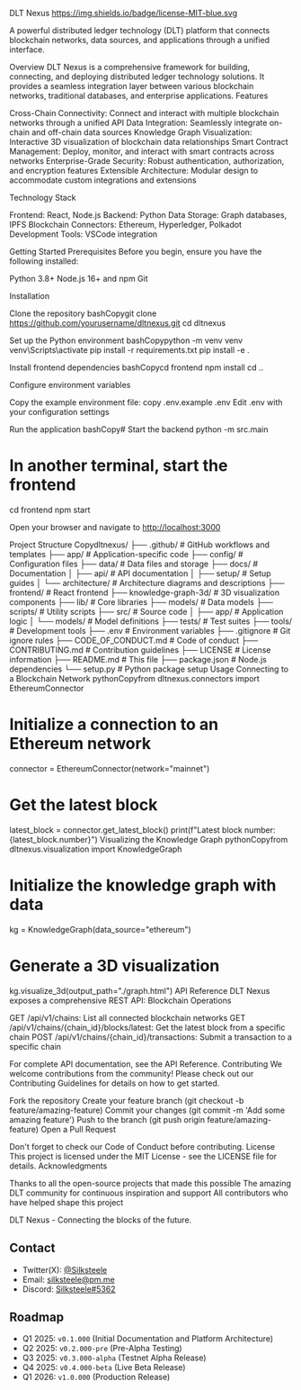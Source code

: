 DLT Nexus
<https://img.shields.io/badge/license-MIT-blue.svg>

A powerful distributed ledger technology (DLT) platform that connects blockchain networks, data sources, and applications through a unified interface.

Overview
DLT Nexus is a comprehensive framework for building, connecting, and deploying distributed ledger technology solutions. It provides a seamless integration layer between various blockchain networks, traditional databases, and enterprise applications.
Features

Cross-Chain Connectivity: Connect and interact with multiple blockchain networks through a unified API
Data Integration: Seamlessly integrate on-chain and off-chain data sources
Knowledge Graph Visualization: Interactive 3D visualization of blockchain data relationships
Smart Contract Management: Deploy, monitor, and interact with smart contracts across networks
Enterprise-Grade Security: Robust authentication, authorization, and encryption features
Extensible Architecture: Modular design to accommodate custom integrations and extensions

Technology Stack

Frontend: React, Node.js
Backend: Python
Data Storage: Graph databases, IPFS
Blockchain Connectors: Ethereum, Hyperledger, Polkadot
Development Tools: VSCode integration

Getting Started
Prerequisites
Before you begin, ensure you have the following installed:

Python 3.8+
Node.js 16+ and npm
Git

Installation

Clone the repository
bashCopygit clone <https://github.com/yourusername/dltnexus.git>
cd dltnexus

Set up the Python environment
bashCopypython -m venv venv
venv\Scripts\activate
pip install -r requirements.txt
pip install -e .

Install frontend dependencies
bashCopycd frontend
npm install
cd ..

Configure environment variables

Copy the example environment file: copy .env.example .env
Edit .env with your configuration settings

Run the application
bashCopy# Start the backend
python -m src.main

# In another terminal, start the frontend

cd frontend
npm start

Open your browser and navigate to <http://localhost:3000>

Project Structure
Copydltnexus/
├── .github/                # GitHub workflows and templates
├── app/                    # Application-specific code
├── config/                 # Configuration files
├── data/                   # Data files and storage
├── docs/                   # Documentation
│   ├── api/                # API documentation
│   ├── setup/              # Setup guides
│   └── architecture/       # Architecture diagrams and descriptions
├── frontend/               # React frontend
├── knowledge-graph-3d/     # 3D visualization components
├── lib/                    # Core libraries
├── models/                 # Data models
├── scripts/                # Utility scripts
├── src/                    # Source code
│   ├── app/                # Application logic
│   └── models/             # Model definitions
├── tests/                  # Test suites
├── tools/                  # Development tools
├── .env                    # Environment variables
├── .gitignore              # Git ignore rules
├── CODE_OF_CONDUCT.md      # Code of conduct
├── CONTRIBUTING.md         # Contribution guidelines
├── LICENSE                 # License information
├── README.md               # This file
├── package.json            # Node.js dependencies
└── setup.py                # Python package setup
Usage
Connecting to a Blockchain Network
pythonCopyfrom dltnexus.connectors import EthereumConnector

# Initialize a connection to an Ethereum network

connector = EthereumConnector(network="mainnet")

# Get the latest block

latest_block = connector.get_latest_block()
print(f"Latest block number: {latest_block.number}")
Visualizing the Knowledge Graph
pythonCopyfrom dltnexus.visualization import KnowledgeGraph

# Initialize the knowledge graph with data

kg = KnowledgeGraph(data_source="ethereum")

# Generate a 3D visualization

kg.visualize_3d(output_path="./graph.html")
API Reference
DLT Nexus exposes a comprehensive REST API:
Blockchain Operations

GET /api/v1/chains: List all connected blockchain networks
GET /api/v1/chains/{chain_id}/blocks/latest: Get the latest block from a specific chain
POST /api/v1/chains/{chain_id}/transactions: Submit a transaction to a specific chain

For complete API documentation, see the API Reference.
Contributing
We welcome contributions from the community! Please check out our Contributing Guidelines for details on how to get started.

Fork the repository
Create your feature branch (git checkout -b feature/amazing-feature)
Commit your changes (git commit -m 'Add some amazing feature')
Push to the branch (git push origin feature/amazing-feature)
Open a Pull Request

Don't forget to check our Code of Conduct before contributing.
License
This project is licensed under the MIT License - see the LICENSE file for details.
Acknowledgments

Thanks to all the open-source projects that made this possible
The amazing DLT community for continuous inspiration and support
All contributors who have helped shape this project

DLT Nexus - Connecting the blocks of the future.
## Contact

- Twitter(X): [@Silksteele](https://x.com/Silksteele)
- Email: [silksteele@pm.me](mailto:silksteele@pm.me)
- Discord: [Silksteele#5362](https://discord.com/users/Silksteele#5362)

## Roadmap

- Q1 2025: `v0.1.000` (Initial Documentation and Platform Architecture)
- Q2 2025: `v0.2.000-pre` (Pre-Alpha Testing)
- Q3 2025: `v0.3.000-alpha` (Testnet Alpha Release)
- Q4 2025: `v0.4.000-beta` (Live Beta Release)
- Q1 2026: `v1.0.000` (Production Release)
